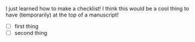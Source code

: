 I just learned how to make a checklist! I think this would be a cool thing to have (temporarily) at the top of a manuscript!

- [ ] first thing
- [ ] second thing